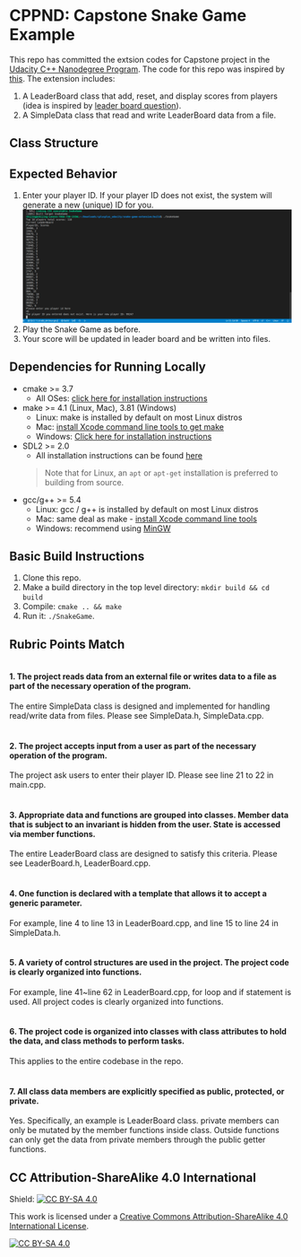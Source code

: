 # CPPND: Capstone Snake Game Example
This repo has committed the extsion codes for Capstone project in the  [Udacity C++ Nanodegree Program](https://www.udacity.com/course/c-plus-plus-nanodegree--nd213). The code for this repo was inspired by [this](https://codereview.stackexchange.com/questions/212296/snake-game-in-c-with-sdl). The extension includes:
1. A LeaderBoard class that add, reset, and display scores from players (idea is inspired by [leader board question](https://leetcode.com/problems/design-a-leaderboard/)). 
2. A SimpleData class that read and write LeaderBoard data from a file. 

## Class Structure

## Expected Behavior
1. Enter your player ID. If your player ID does not exist, the system will generate a new (unique) ID for you. <img src="https://github.com/shijingl/CppND-Capstone-Snake-Game/blob/master/Step-1.png"/>
2. Play the Snake Game as before.
3. Your score will be updated in leader board and be written into files. 

## Dependencies for Running Locally
* cmake >= 3.7
  * All OSes: [click here for installation instructions](https://cmake.org/install/)
* make >= 4.1 (Linux, Mac), 3.81 (Windows)
  * Linux: make is installed by default on most Linux distros
  * Mac: [install Xcode command line tools to get make](https://developer.apple.com/xcode/features/)
  * Windows: [Click here for installation instructions](http://gnuwin32.sourceforge.net/packages/make.htm)
* SDL2 >= 2.0
  * All installation instructions can be found [here](https://wiki.libsdl.org/Installation)
  >Note that for Linux, an `apt` or `apt-get` installation is preferred to building from source. 
* gcc/g++ >= 5.4
  * Linux: gcc / g++ is installed by default on most Linux distros
  * Mac: same deal as make - [install Xcode command line tools](https://developer.apple.com/xcode/features/)
  * Windows: recommend using [MinGW](http://www.mingw.org/)

## Basic Build Instructions

1. Clone this repo.
2. Make a build directory in the top level directory: `mkdir build && cd build`
3. Compile: `cmake .. && make`
4. Run it: `./SnakeGame`.

## Rubric Points Match
#### <br>1. The project reads data from an external file or writes data to a file as part of the necessary operation of the program. </br>
The entire SimpleData class is designed and implemented for handling read/write data from files. Please see SimpleData.h, SimpleData.cpp.
#### <br>2. The project accepts input from a user as part of the necessary operation of the program.</br>
The project ask users to enter their player ID. Please see line 21 to 22 in main.cpp.
#### <br>3. Appropriate data and functions are grouped into classes. Member data that is subject to an invariant is hidden from the user. State is accessed via member functions.</br>
The entire LeaderBoard class are designed to satisfy this criteria. Please see LeaderBoard.h, LeaderBoard.cpp.
#### <br>4. One function is declared with a template that allows it to accept a generic parameter.</br>
For example, line 4 to line 13 in LeaderBoard.cpp, and line 15 to line 24 in SimpleData.h.
#### <br>5. A variety of control structures are used in the project. The project code is clearly organized into functions.</br>
For example, line 41~line 62 in LeaderBoard.cpp, for loop and if statement is used. All project codes is clearly organized into functions.
#### <br>6. The project code is organized into classes with class attributes to hold the data, and class methods to perform tasks.</br>
This applies to the entire codebase in the repo.
#### <br>7. All class data members are explicitly specified as public, protected, or private.</br>
Yes. Specifically, an example is LeaderBoard class. private members can only be mutated by the member functions inside class. Outside functions can only get the data from private members through the public getter functions. 

## CC Attribution-ShareAlike 4.0 International


Shield: [![CC BY-SA 4.0][cc-by-sa-shield]][cc-by-sa]

This work is licensed under a
[Creative Commons Attribution-ShareAlike 4.0 International License][cc-by-sa].

[![CC BY-SA 4.0][cc-by-sa-image]][cc-by-sa]

[cc-by-sa]: http://creativecommons.org/licenses/by-sa/4.0/
[cc-by-sa-image]: https://licensebuttons.net/l/by-sa/4.0/88x31.png
[cc-by-sa-shield]: https://img.shields.io/badge/License-CC%20BY--SA%204.0-lightgrey.svg
